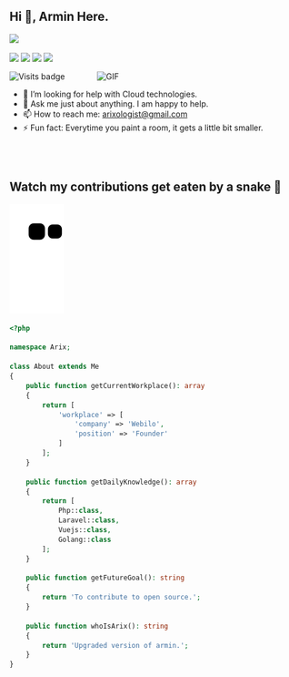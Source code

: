 ## Hi 👋, Armin Here. 
<img  src="data/borderseperator.gif">

[<img src="https://img.shields.io/badge/linkedin-%230077B5.svg?&style=for-the-badge&logo=linkedin&logoColor=white" />](https://www.linkedin.com/in/#/) [<img src="https://img.shields.io/badge/twitter-%231DA1F2.svg?&style=for-the-badge&logo=twitter&logoColor=white" />](https://twitter.com/#) [<img src = "https://img.shields.io/badge/instagram-%23E4405F.svg?&style=for-the-badge&logo=instagram&logoColor=white">](https://www.instagram.com/armin1c/) [<img src="https://img.shields.io/badge/gmail-%23EE0000.svg?&style=for-the-badge&logo=gmail&logoColor=white">](mailto:arixologist@gmail.com) 

<p>
<img align="right" alt="GIF" src="https://github.com/abhishek-choudharys/blender-projects/blob/main/Plexus/plexus.gif" width="350"/>

![Visits badge](https://visitor-badge.glitch.me/badge?page_id=abhishek-choudharys.abhishek-choudharys)
- 🤔 I’m looking for help with Cloud technologies.
- 💬 Ask me just about anything. I am happy to help.
- 📫 How to reach me: arixologist@gmail.com
- ⚡ Fun fact: Everytime you paint a room, it gets a little bit smaller.

<br/>
<br/>
</p>

## Watch my contributions get eaten by a snake 🐍
![snake gif](https://github.com/abhishek-choudharys/abhishek-choudharys/blob/output/github-contribution-grid-snake.svg)

```php
<?php

namespace Arix;

class About extends Me
{
    public function getCurrentWorkplace(): array
    {
        return [
            'workplace' => [
                'company' => 'Webilo',
                'position' => 'Founder'         
            ]
        ];
    }

    public function getDailyKnowledge(): array
    {
        return [
            Php::class,
            Laravel::class,
            Vuejs::class,
            Golang::class
        ];
    }

    public function getFutureGoal(): string
    {
        return 'To contribute to open source.';
    }

    public function whoIsArix(): string
    {
        return 'Upgraded version of armin.';
    }
}
```

